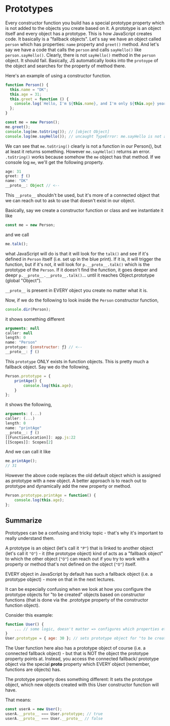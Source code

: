 # Prototypes

Every constructor function you build has a special prototype property which is not added to the objects you create based on it. A prototype is an object itself and every object has a prototype. This is how JavaScript creates code. It basically is a "fallback objects".
Let's say we have an object called `person` which has properties: `name` property and `greet()` method. And let's say we have a code that calls the `person` and calls `sayHello()` like `person.sayHello()`. Clearly, there is not `sayHello()` method in the `person` object. It should fail. Basically, JS automatically looks into the `protoype` of the object and searches for the property of method there.

Here's an example of using a constructor function.

```javascript
function Person() {
  this.name = "DK";
  this.age = 31;
  this.greet = function () {
    console.log(`Hello, I'm ${this.name}, and I'm only ${this.age} years old`);
  };
}

const me = new Person();
me.greet();
console.log(me.toString()); // [object Object]
console.log(me.sayHello()); // uncaught TypeError: me.sayHello is not a function
```

We can see that `me.toString()` clearly is not a function in our Person(), but at least it returns something. However `me.sayHello()` returns an error.
`.toString()` works because somehow the `me` object has that method. If we console log `me`, we'll get the following property.

```javascript
age: 31
greet: ƒ ()
name: "DK"
__proto__: Object // <--
```

This `__proto__` shouldn't be used, but it's more of a connected object that we can reach out to ask to use that doesn't exist in our object.

Basically, say we create a constructor function or class and we instantiate it like
```javascript
const me = new Person;
```
and we call
```javascript
me.talk();
```
what JavaScript will do is that it will look for the `talk()` and see if it's defined in `Person` itself (i.e. set up in the blue print). If it is, it will trigger the function, but if it's not, it will look for `p.__proto__.talk()` which is the prototype of the `Person`. If it doesn't find the function, it goes deeper and deepr `p.__proto__.__proto__.talk()`... until it reaches Object.prototype (global "Object").

`__proto__` is present in EVERY object you create no matter what it is.

Now, if we do the following to look inside the `Person` constructor function,
```javascript
console.dir(Person);
```
it shows something different
```javascript
arguments: null
caller: null
length: 0
name: "Person"
prototype: {constructor: ƒ} // <--
__proto__: ƒ ()
```

This `prototype` ONLY exists in function objects. This is pretty much a fallback object.
Say we do the following,

```javascript
Person.prototype = {
    printAge() {
        console.log(this.age);
    }
};
```

it shows the following,

```javascript
arguments: (...)
caller: (...)
length: 0
name: "printAge"
__proto__: ƒ ()
[[FunctionLocation]]: app.js:22
[[Scopes]]: Scopes[2]
```

And we can call it like

```javascript
me.printAge();
// 31
```

However the above code replaces the old default object which is assigned as prototype with a new object. A better approach is to reach out to prototype and dynamically add the new property or method.
```javascript
Person.prototype.printAge = function() {
    console.log(this.age);
};
```

## Summarize

Prototypes can be a confusing and tricky topic - that's why it's important to really understand them.

A prototype is an object (let's call it `"P"`) that is linked to another object (let's call it `"O"`) - it (the prototype object) kind of acts as a "fallback object" to which the other object (`"O"`) can reach out if you try to work with a property or method that's not defined on the object (`"O"`) itself.

EVERY object in JavaScript by default has such a fallback object (i.e. a prototype object) - more on that in the next lectures.

It can be especially confusing when we look at how you configure the prototype objects for "to be created" objects based on constructor functions (that is done via the .prototype property of the constructor function object).

Consider this example:
```javascript
function User() {
    ... // some logic, doesn't matter => configures which properties etc. user objects will have
}
User.prototype = { age: 30 }; // sets prototype object for "to be created" user objects, NOT for User function object
```
The User function here also has a prototype object of course (i.e. a connected fallback object) - but that is NOT the object the prototype property points at. Instead, you access the connected fallback/ prototype object via the special __proto__ property which EVERY object (remember, functions are objects) has.

The prototype property does something different: It sets the prototype object, which new objects created with this User constructor function will have.

That means:
```javascript
const userA = new User();
userA.__proto__ === User.prototype; // true
userA.__proto__ === User.__proto__ // false
```